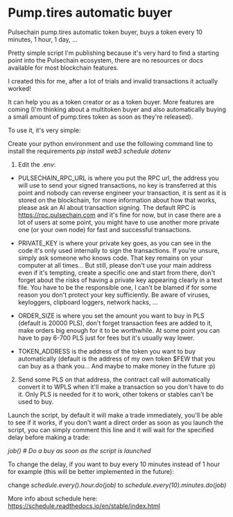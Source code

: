 # Pump.tires automatic buyer

Pulsechain pump.tires automatic token buyer, buys a token every 10 minutes, 1 hour, 1 day, ...

Pretty simple script I'm publishing because it's very hard to find a starting point into the Pulsechain ecosystem, there are no resources or docs available for most blockchain features.

I created this for me, after a lot of trials and invalid transactions it actually worked!

It can help you as a token creator or as a token buyer. More features are coming (I'm thinking about a multitoken buyer and also automatically buying a small amount of pump.tires token as soon as they're released).

To use it, it's very simple:

Create your python environment and use the following command line to install the requirements
*pip install web3 schedule dotenv*

1) Edit the .env:
-   PULSECHAIN_RPC_URL is where you put the RPC url, the address you will use to send your signed transactions, no key is transferred at this point and nobody can reverse engineer your transaction, it is sent as it is stored on the blockchain, for more information about how that works, please ask an AI about transaction signing. The default RPC is https://rpc.pulsechain.com and it's fine for now, but in case there are a lot of users at some point, you might have to use another more private one (or your own node) for fast and successful transactions.

-  PRIVATE_KEY is where your private key goes, as you can see in the code it's only used internally to sign the transactions. If you're unsure, simply ask someone who knows code.
That key remains on your computer at all times...
But still, please don't use your main address even if it's tempting, create a specific one and start from there, don't forget about the risks of having a private key appearing clearly in a text file. You have to be the responsible one, I can't be blamed if for some reason you don't protect your key sufficiently. Be aware of viruses, keyloggers, clipboard loggers, network hacks, ...

-   ORDER_SIZE is where you set the amount you want to buy in PLS (default is 20000 PLS), don't forget transaction fees are added to it, make orders big enough for it to be worthwhile. At some point you can have to pay 6-700 PLS just for fees but it's usually way lower.

-   TOKEN_ADDRESS is the address of the token you want to buy automatically (default is the address of my own token $FEW that you can buy as a thank you... And maybe to make money in the future :p)
 
2) Send some PLS on that address, the contract call will automatically convert it to WPLS when it'll make a transaction so you don't have to do it. Only PLS is needed for it to work, other tokens or stables can't be used to buy.

Launch the script, by default it will make a trade immediately, you'll be able to see if it works, if you don't want a direct order as soon as you launch the script, you can simply comment this line and it will wait for the specified delay before making a trade:

*job() # Do a buy as soon as the script is launched*

To change the delay, if you want to buy every 10 minutes instead of 1 hour for example (this will be better implemented in the future):

change *schedule.every().hour.do(job)* to *schedule.every(10).minutes.do(job)*

More info about schedule here:
https://schedule.readthedocs.io/en/stable/index.html

